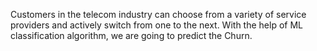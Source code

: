 Customers in the telecom industry can choose from a variety of service providers and actively switch from one to the next. With the help of ML classification algorithm, we are going to predict the Churn.
